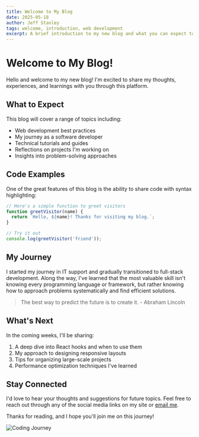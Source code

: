 ```yaml
---
title: Welcome to My Blog
date: 2025-05-18
author: Jeff Stanley
tags: welcome, introduction, web development
excerpt: A brief introduction to my new blog and what you can expect to find here.
---
```


# Welcome to My Blog!

Hello and welcome to my new blog! I'm excited to share my thoughts, experiences, and learnings with you through this platform.

## What to Expect

This blog will cover a range of topics including:

- Web development best practices
- My journey as a software developer
- Technical tutorials and guides
- Reflections on projects I'm working on
- Insights into problem-solving approaches

## Code Examples

One of the great features of this blog is the ability to share code with syntax highlighting:

```javascript
// Here's a simple function to greet visitors
function greetVisitor(name) {
  return `Hello, ${name}! Thanks for visiting my blog.`;
}

// Try it out
console.log(greetVisitor('friend'));
```

## My Journey

I started my journey in IT support and gradually transitioned to full-stack development. Along the way, I've learned that the most valuable skill isn't knowing every programming language or framework, but rather knowing how to approach problems systematically and find efficient solutions.

> The best way to predict the future is to create it. - Abraham Lincoln

## What's Next

In the coming weeks, I'll be sharing:

1. A deep dive into React hooks and when to use them
2. My approach to designing responsive layouts
3. Tips for organizing large-scale projects
4. Performance optimization techniques I've learned

## Stay Connected

I'd love to hear your thoughts and suggestions for future topics. Feel free to reach out through any of the social media links on my site or [email me](mailto:contact@jeffstanley.dev).

Thanks for reading, and I hope you'll join me on this journey!

![Coding Journey](https://images.unsplash.com/photo-1498050108023-c5249f4df085?ixlib=rb-1.2.1&auto=format&fit=crop&w=1352&q=80)

